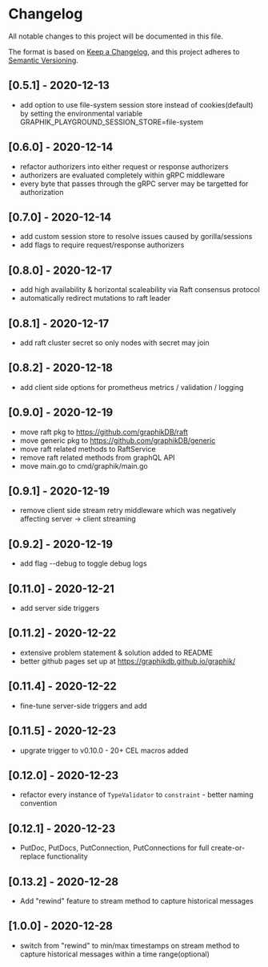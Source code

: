 # Changelog

All notable changes to this project will be documented in this file.

The format is based on [Keep a Changelog](https://keepachangelog.com/en/1.0.0/),
and this project adheres to [Semantic Versioning](https://semver.org/spec/v2.0.0.html).

## [0.5.1] - 2020-12-13

- add option to use file-system session store instead of cookies(default) by setting the environmental variable GRAPHIK_PLAYGROUND_SESSION_STORE=file-system

## [0.6.0] - 2020-12-14

- refactor authorizers into either request or response authorizers
- authorizers are evaluated completely within gRPC middleware
- every byte that passes through the gRPC server may be targetted for authorization

## [0.7.0] - 2020-12-14
- add custom session store to resolve issues caused by gorilla/sessions
- add flags to require request/response authorizers

## [0.8.0] - 2020-12-17
- add high availability & horizontal scaleability via Raft consensus protocol
- automatically redirect mutations to raft leader

## [0.8.1] - 2020-12-17
- add raft cluster secret so only nodes with secret may join

## [0.8.2] - 2020-12-18
- add client side options for prometheus metrics / validation / logging

## [0.9.0] - 2020-12-19
- move raft pkg to https://github.com/graphikDB/raft
- move generic pkg to https://github.com/graphikDB/generic
- move raft related methods to RaftService
- remove raft related methods from graphQL API
- move main.go to cmd/graphik/main.go

## [0.9.1] - 2020-12-19
- remove client side stream retry middleware which was negatively affecting server -> client streaming

## [0.9.2] - 2020-12-19
- add flag --debug to toggle debug logs

## [0.11.0] - 2020-12-21
- add server side triggers

## [0.11.2] - 2020-12-22
- extensive problem statement & solution added to README
- better github pages set up at https://graphikdb.github.io/graphik/

## [0.11.4] - 2020-12-22
- fine-tune server-side triggers and add 

## [0.11.5] - 2020-12-23
- upgrate trigger to v0.10.0 - 20+ CEL macros added

## [0.12.0] - 2020-12-23
- refactor every instance of `TypeValidator` to `constraint` - better naming convention

## [0.12.1] - 2020-12-23
- PutDoc, PutDocs, PutConnection, PutConnections for full create-or-replace functionality

## [0.13.2] - 2020-12-28
- Add "rewind" feature to stream method to capture historical messages

## [1.0.0] - 2020-12-28
- switch from "rewind" to min/max timestamps on stream method to capture historical messages within a time range(optional)